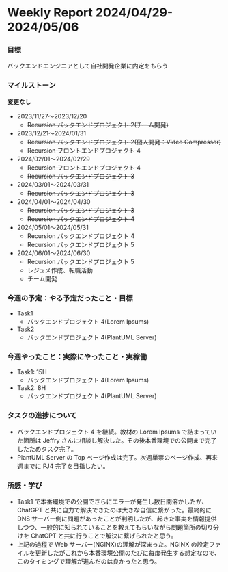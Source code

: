 # Weekly Report 2024/04/29-2024/05/06

### 目標

バックエンドエンジニアとして自社開発企業に内定をもらう

### マイルストーン

**変更なし**

- 2023/11/27〜2023/12/20
  - ~~Recursion バックエンドプロジェクト 2(チーム開発)~~
- 2023/12/21〜2024/01/31
  - ~~Recursion バックエンドプロジェクト 2(個人開発：Video Compressor)~~
  - ~~Recursion フロントエンドプロジェクト 4~~
- 2024/02/01〜2024/02/29
  - ~~Recursion フロントエンドプロジェクト 4~~
  - ~~Recursion バックエンドプロジェクト 3~~
- 2024/03/01〜2024/03/31
  - ~~Recursion バックエンドプロジェクト 3~~
- 2024/04/01〜2024/04/30
  - ~~Recursion バックエンドプロジェクト 3~~
  - ~~Recursion バックエンドプロジェクト 4~~
- 2024/05/01〜2024/05/31
  - Recursion バックエンドプロジェクト 4
  - Recursion バックエンドプロジェクト 5
- 2024/06/01〜2024/06/30
  - Recursion バックエンドプロジェクト 5
  - レジュメ作成、転職活動
  - チーム開発

### 今週の予定：やる予定だったこと・目標

- Task1
  - バックエンドプロジェクト 4(Lorem Ipsums)
- Task2
  - バックエンドプロジェクト 4(PlantUML Server)

### 今週やったこと：実際にやったこと・実稼働

- Task1: 15H
  - バックエンドプロジェクト 4(Lorem Ipsums)
- Task2: 8H
  - バックエンドプロジェクト 4(PlantUML Server)

### タスクの進捗について

- バックエンドプロジェクト 4 を継続。教材の Lorem Ipsums で詰まっていた箇所は Jeffry さんに相談し解決した。その後本番環境での公開まで完了したためタスク完了。
- PlantUML Server の Top ページ作成は完了。次週単票のページ作成、再来週までに PJ4 完了を目指したい。

### 所感・学び

- Task1 で本番環境での公開でさらにエラーが発生し数日間溶かしたが、ChatGPT と共に自力で解決できたのは大きな自信に繋がった。最終的に DNS サーバー側に問題があったことが判明したが、起きた事実を情報提供しつつ、一般的に知られていることを教えてもらいながら問題箇所の切り分けを ChatGPT と共に行うことで解決に繋げられたと思う。
- 上記の過程で Web サーバー(NGINX)の理解が深まった。NGINX の設定ファイルを更新したがこれから本番環境公開のたびに毎度発生する想定なので、このタイミングで理解が進んだのは良かったと思う。
